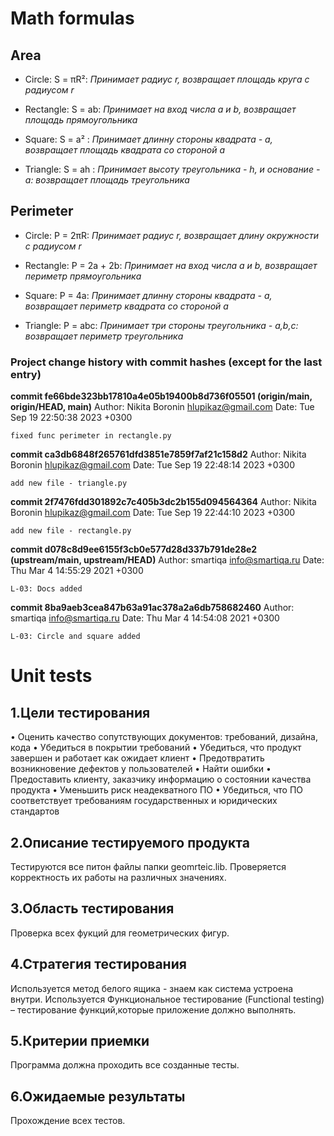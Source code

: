 # Math formulas
## Area
- Circle: S = πR²:
_Принимает радиус r, возвращает площадь круга с радиусом r_

- Rectangle: S = ab:
_Принимает на вход числа a и b, возвращает площадь прямоугольника_

- Square: S = a² :
_Принимает длинну стороны квадрата - a, возвращает площадь квадрата со стороной а_

- Triangle: S = ah :
_Принимает высоту треугольника - h, и основание - a: возвращает площадь треугольника_

## Perimeter
- Circle: P = 2πR:
_Принимает радиус r, возвращает длину окружности с радиусом r_

- Rectangle: P = 2a + 2b:
_Принимает на вход числа a и b, возвращает периметр прямоугольника_

- Square: P = 4a:
_Принимает длинну стороны квадрата - a, возвращает периметр квадрата со стороной а_

- Triangle: P = abc:
_Принимает три стороны треугольника - a,b,c: возвращает периметр треугольника_

### Project change history with commit hashes (except for the last entry)

**commit fe66bde323bb17810a4e05b19400b8d736f05501 (origin/main, origin/HEAD, main)**
Author: Nikita Boronin <hlupikaz@gmail.com>
Date:   Tue Sep 19 22:50:38 2023 +0300

    fixed func perimeter in rectangle.py

**commit ca3db6848f265761dfd3851e7859f7af21c158d2**
Author: Nikita Boronin <hlupikaz@gmail.com>
Date:   Tue Sep 19 22:48:14 2023 +0300

    add new file - triangle.py

**commit 2f7476fdd301892c7c405b3dc2b155d094564364**
Author: Nikita Boronin <hlupikaz@gmail.com>
Date:   Tue Sep 19 22:44:10 2023 +0300

    add new file - rectangle.py

**commit d078c8d9ee6155f3cb0e577d28d337b791de28e2 (upstream/main, upstream/HEAD)**
Author: smartiqa <info@smartiqa.ru>
Date:   Thu Mar 4 14:55:29 2021 +0300

    L-03: Docs added

**commit 8ba9aeb3cea847b63a91ac378a2a6db758682460**
Author: smartiqa <info@smartiqa.ru>
Date:   Thu Mar 4 14:54:08 2021 +0300

    L-03: Circle and square added

# Unit tests
## 1.Цели тестирования
• Оценить качество сопутствующих документов: требований, дизайна,
кода
• Убедиться в покрытии требований
• Убедиться, что продукт завершен и работает как ожидает клиент
• Предотвратить возникновение дефектов у пользователей
• Найти ошибки
• Предоставить клиенту, заказчику информацию о состоянии качества
продукта
• Уменьшить риск неадекватного ПО
• Убедиться, что ПО соответствует требованиям государственных и
юридических стандартов

## 2.Описание тестируемого продукта
Тестируются все питон файлы папки geomrteic.lib. Проверяется корректность их работы на различных значениях.

## 3.Область тестирования
Проверка всех фукций для геометрических фигур.

## 4.Стратегия тестирования
Используется метод белого ящика - знаем как система устроена внутри. Используется Функциональное тестирование (Functional
testing) – тестирование функций,которые приложение должно выполнять.

## 5.Критерии приемки
Программа должна проходить все созданные тесты.

## 6.Ожидаемые результаты
Прохождение всех тестов.




